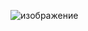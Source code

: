  ![изображение](https://user-images.githubusercontent.com/26259636/159568864-67d02744-11e2-4e0a-96b7-4b2fb00dc347.png)
